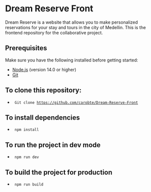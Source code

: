 # Dream Reserve Front

Dream Reserve is a website that allows you to make personalized reservations for your stay and tours in the city of Medellin. This is the frontend repository for the collaborative project.

## Prerequisites

Make sure you have the following installed before getting started:

- [Node.js](https://nodejs.org/) (version 14.0 or higher)
- [Git](https://git-scm.com/)

## To clone this repository:

- <code> Git clone https://github.com/carobte/Dream-Reserve-Front </code>

## To install dependencies

- <code> npm install </code>

## To run the project in dev mode

- <code> npm run dev </code>

## To build the project for production 
- <code> npm run build </code>
